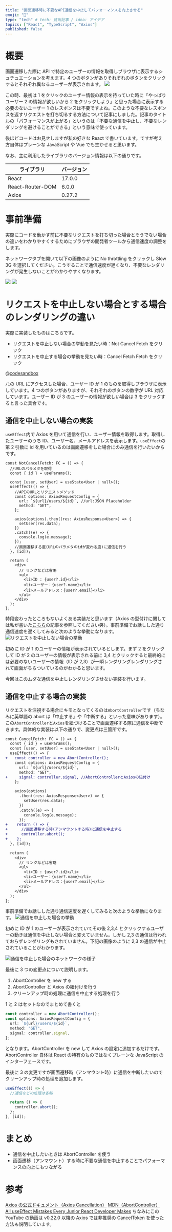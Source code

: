 ```yaml
---
title: "画面遷移時に不要なAPI通信を中止してパフォーマンスを向上させる"
emoji: "👺"
type: "tech" # tech: 技術記事 / idea: アイデア
topics: ["React", "TypeScript", "Axios"]
published: false
---
```


# 概要

画面遷移した際に API で特定のユーザーの情報を取得しブラウザに表示するシュチュエーションを考えます。4 つのボタンがありそれぞれのボタンをクリックするとそれぞれ異なるユーザーが表示されます。
![](/images/abort-fetch-with-axios/example.png)

この時、最初は 1 をクリックのユーザー情報の表示を待っていた時に「やっぱりユーザー 2 の情報が欲しいから 2 をクリックしよう」と思った場合に表示する必要のないユーザー 1 のレスポンスは不要ですよね。このような不要なレスポンスを返すリクエストを打ち切るする方法について記事にしました。記事のタイトルの「パフォーマンスが上がる」というのは「不要な通信を中止し、不要なレンダリングを避けることができる」という意味で使っています。

後ほどコードはお見せしますが私の好きな React で書いています。ですが考え方自体はプレーンな JavaScript や Vue でも生かせると思います。

なお、主に利用したライブラリのバージョン情報は以下の通りです。

| ライブラリ       | バージョン |
| ---------------- | ---------- |
| React            | 17.0.0     |
| React-Router-DOM | 6.0.0      |
| Axios            | 0.27.2     |

# 事前準備

実際にコードを動かす前に不要なリクエストを打ち切った場合とそうでない場合の違いをわかりやすくするためにブラウザの開発者ツールから通信速度の調整をします。

ネットワークタブを開いて以下の画像のように No throttling をクリックし Slow 3G を選択してください。こうすることで通信速度が遅くなり、不要なレンダリングが発生しないことがわかりやすくなります。

![](/images/abort-fetch-with-axios/network1.png)
![](/images/abort-fetch-with-axios/network2.png)

# リクエストを中止しない場合とする場合のレンダリングの違い

実際に実装したものはこちらです。

- リクエストを中止しない場合の挙動を見たい時：Not Cancel Fetch をクリック
- リクエストを中止する場合の挙動を見たい時：Cancel Fetch Fetch をクリック

@[codesandbox](https://codesandbox.io/embed/apitong-xin-wozhong-duan-suru-fz68vf?fontsize=14&hidenavigation=1&theme=dark)

`/1`の URL にアクセスした場合、ユーザー ID が 1 のものを取得しブラウザに表示しています。4 つのボタンがありますが、それぞれのボタンの数字が URL 対応しています。ユーザー ID が 3 のユーザーの情報が欲しい場合は 3 をクリックすると言った具合です。

## 通信を中止しない場合の実装

`useEffect`内で Axios を用いて通信を行い、ユーザー情報を取得します。取得したユーザーのうち ID、ユーザー名、メールアドレスを表示します。`useEffect`の第 2 引数に id を用いているのは画面遷移をした場合にのみ通信を行いたいからです。

```ts:NotCancelFetch.tsx
const NotCancelFetch: FC = () => {
  //URLのパラメタを取得
  const { id } = useParams();

  const [user, setUser] = useState<User | null>();
  useEffect(() => {
    //APIのURLとリクエストメソッド
    const options: AxiosRequestConfig = {
      url: `${url}/users/${id}`, //url:JSON Placeholder
      method: "GET",
    };

    axios(options).then((res: AxiosResponse<User>) => {
      setUser(res.data);
    })
    .catch((e) => {
      console.log(e.message);
    });
    //画面遷移する度(URLのパラメタのidが変わる度)に通信を行う
  }, [id]);

  return (
    <div>
      // リンクなどは省略
      <ul>
        <li>ID : {user?.id}</li>
        <li>ユーザー：{user?.name}</li>
        <li>メールアドレス：{user?.email}</li>
      </ul>
    </div>
  );
};
```

特段変わったところもないよくある実装だと思います（Axios の型付けに関しては私が書いた[こちら](https://zenn.dev/mkt_engr/articles/axios-req-res-typescript)の記事を参照してください笑）。事前準備でお話しした通り通信速度を遅くしてみると次のような挙動になります。
![リクエストを中止しない場合の挙動](/images/abort-fetch-with-axios/notCancelFetch.gif)

初めに ID が 1 のユーザーの情報が表示されているとします。まず 2 をクリックして ID が 2 のユーザーの情報が表示される前に 3,4 とクリックすると最終的には必要のないユーザーの情報（ID が 2,3）が一瞬レンダリングレンダリングされて画面がちらついているのがわかると思います。

今回はこのムダな通信を中止しレンダリングさせない実装を行います。

## 通信を中止する場合の実装

リクエストを注視する場合にキモとなってくるのは`AbortController`です（ちなみに英単語の abort は「中止する」や「中断する」といった意味があります）。この`AbortController`と`Axios`を紐づけることで画面遷移する際に通信を中断できます。具体的な実装は以下の通りで、変更点は三箇所です。

```diff ts:CancelFetch.tsx
const CancelFetch: FC = () => {
  const { id } = useParams();
  const [user, setUser] = useState<User | null>();
  useEffect(() => {
+   const controller = new AbortController();
    const options: AxiosRequestConfig = {
      url: `${url}/users/${id}`,
      method: "GET",
+     signal: controller.signal, //AbortControllerとAxiosの紐付け
    };

    axios(options)
      .then((res: AxiosResponse<User>) => {
        setUser(res.data);
      })
      .catch((e) => {
        console.log(e.message);
      });
+    return () => {
+      //画面遷移する時(アンマウントする時)に通信を中止する
+      controller.abort();
+    };
  }, [id]);

  return (
    <div>
      // リンクなどは省略
      <ul>
        <li>ID : {user?.id}</li>
        <li>ユーザー：{user?.name}</li>
        <li>メールアドレス：{user?.email}</li>
      </ul>
    </div>
  );
};
```

事前準備でお話しした通り通信速度を遅くしてみると次のような挙動になります。
![通信を中止した場合の挙動](/images/abort-fetch-with-axios/cancelFetch.gif)

初めに ID が 1 のユーザーが表示されていてその後 2,3,4 とクリックするユーザーの動きは通信を中止しない場合と変えていません。しかし 2,3 の通信は行われておらずレンダリングもされていません。下記の画像のように 2,3 の通信が中止されていることがわかります。

![通信を中止した場合のネットワークの様子](/images/abort-fetch-with-axios/cancelFetchNetwork.png)

最後に 3 つの変更点について説明します。

1. AbortController を new する
2. AbortController と Axios の紐付けを行う
3. クリーンアップ時の処理に通信を中止する処理を行う

1 と 2 はセットなのでまとめて書くと

```ts
const controller = new AbortController();
const options: AxiosRequestConfig = {
  url: `${url}/users/${id}`,
  method: "GET",
  signal: controller.signal,
};
```

となります。AbortController を new して Axios の設定に追加するだけです。AbortController 自体は React の特有のものではなくプレーンな JavaScript のインターフェースです。

最後に 3 の変更ですが画面遷移時（アンマウント時）に通信を中断したいのでクリーンアップ時の処理を追加します。

```ts
useEffect(() => {
  //通信などの処理は省略

  return () => {
    controller.abort();
  };
}, [id]);
```

# まとめ

- 通信を中止したいときは AbortController を使う
- 画面遷移（アンマウント）する時に不要な通信を中止することでパフォーマンスの向上にもつながる

# 参考

[Axios の公式ドキュメント（Axios Cancellation）](https://axios-http.com/docs/cancellation)
[MDN（AbortController）](https://developer.mozilla.org/ja/docs/Web/API/AbortController)
[All useEffect Mistakes Every Junior React Developer Makes](https://www.youtube.com/watch?v=QQYeipc_cik)
ちなみにこの YouTube の動画は v0.22.0 以降の Axios では非推奨の CancelToken を使った方法も説明しています。
